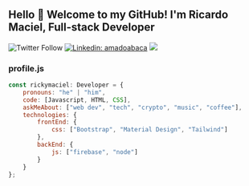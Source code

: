 ## Hello 👋 Welcome to my GitHub! I'm Ricardo Maciel, Full-stack Developer


![Twitter Follow](https://img.shields.io/twitter/follow/ricky_maciel?style=social)
[![Linkedin: amadoabaca](https://img.shields.io/badge/-rickymaciel-blue?style=flat-square&logo=Linkedin&logoColor=white&link=https://www.linkedin.com/in/rickymaciel/)](https://www.linkedin.com/in/rickymaciel/)
![](https://visitor-badge.glitch.me/badge?page_id=rickymaciel.rickymaciel)

### profile.js

```javascript
const rickymaciel: Developer = {
    pronouns: "he" | "him",
    code: [Javascript, HTML, CSS],
    askMeAbout: ["web dev", "tech", "crypto", "music", "coffee"],
    technologies: {
        frontEnd: {
            css: ["Bootstrap", "Material Design", "Tailwind"]
        },
        backEnd: {
            js: ["firebase", "node"]
        }        
    }
};
```


<!--
**rickymaciel/rickymaciel** is a ✨ _special_ ✨ repository because its `README.md` (this file) appears on your GitHub profile.

Here are some ideas to get you started:

- 🔭 I’m currently working on ...
- 🌱 I’m currently learning ...
- 👯 I’m looking to collaborate on ...
- 🤔 I’m looking for help with ...
- 💬 Ask me about ...
- 📫 How to reach me: ...
- 😄 Pronouns: ...
- ⚡ Fun fact: ...
-->
